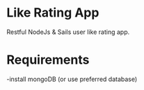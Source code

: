# Like Rating App
Restful NodeJs & Sails user like rating app.

# Requirements
-install mongoDB (or use preferred database)